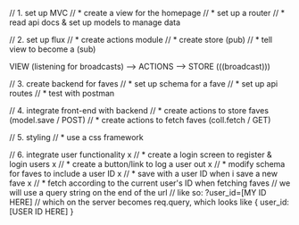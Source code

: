 
  // 1. set up MVC
  // * create a view for the homepage
  // * set up a router
  // * read api docs & set up models to manage data

  // 2. set up flux
  // * create actions module
  // * create store (pub)
  // * tell view to become a (sub)

VIEW (listening for broadcasts) --> ACTIONS --> STORE (((broadcast)))

  // 3. create backend for faves
  // * set up schema for a fave
  // * set up api routes
  // * test with postman

  // 4. integrate front-end with backend
  // * create actions to store faves (model.save / POST)
  // * create actions to fetch faves (coll.fetch / GET)

  // 5. styling
  // * use a css framework

  // 6. integrate user functionality x
  // * create a login screen to register & login users x
  // * create a button/link to log a user out x
  // * modify schema for faves to include a user ID x
  // * save with a user ID when i save a new fave x
  // * fetch according to the current user's ID when fetching faves 
        // we will use a query string on the end of the url
        // like so: ?user_id=[MY ID HERE]
        // which on the server becomes req.query, which looks like {
            user_id: [USER ID HERE]
        }
